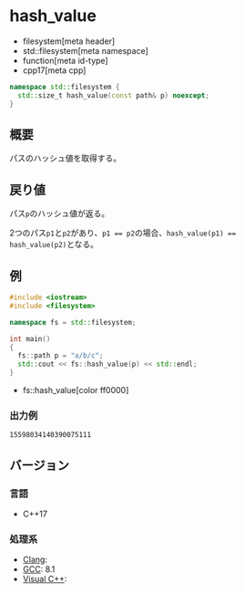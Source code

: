 # hash_value
* filesystem[meta header]
* std::filesystem[meta namespace]
* function[meta id-type]
* cpp17[meta cpp]

```cpp
namespace std::filesystem {
  std::size_t hash_value(const path& p) noexcept;
}
```

## 概要
パスのハッシュ値を取得する。


## 戻り値
パス`p`のハッシュ値が返る。

2つのパス`p1`と`p2`があり、`p1 == p2`の場合、`hash_value(p1) == hash_value(p2)`となる。


## 例
```cpp example
#include <iostream>
#include <filesystem>

namespace fs = std::filesystem;

int main()
{
  fs::path p = "a/b/c";
  std::cout << fs::hash_value(p) << std::endl;
}
```
* fs::hash_value[color ff0000]

### 出力例
```
15598034140390075111
```

## バージョン
### 言語
- C++17

### 処理系
- [Clang](/implementation.md#clang):
- [GCC](/implementation.md#gcc): 8.1
- [Visual C++](/implementation.md#visual_cpp):
